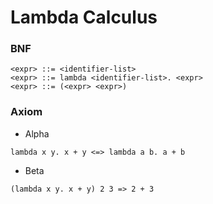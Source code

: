 # Lambda Calculus

### BNF

```
<expr> ::= <identifier-list>
<expr> ::= lambda <identifier-list>. <expr>
<expr> ::= (<expr> <expr>)
```

### Axiom

- Alpha

```
lambda x y. x + y <=> lambda a b. a + b
```

- Beta

```
(lambda x y. x + y) 2 3 => 2 + 3
```